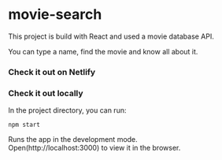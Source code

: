 # movie-search

This project is build with React and used a movie database API. 

You can type a name, find the movie and know all about it.

### Check it out on Netlify


### Check it out locally

In the project directory, you can run:

`npm start`

Runs the app in the development mode.<br />
Open(http://localhost:3000) to view it in the browser.




